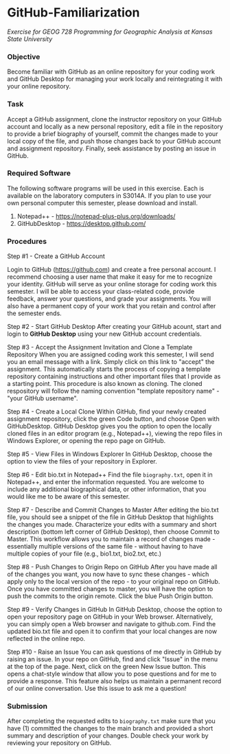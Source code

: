 # GitHub-Familiarization
*Exercise for GEOG 728 Programming for Geographic Analysis at Kansas State University*

### Objective

Become familiar with GitHub as an online repository for your coding work and GitHub Desktop for managing your work locally and reintegrating it with your online repository.

### Task

Accept a GitHub assignment, clone the instructor repository on your GitHub account and locally as a new personal repository, edit a file in the repository to provide a brief biography of yourself, commit the changes made to your local copy of the file, and push those changes back to your GitHub account and assignment repository. Finally, seek assistance by posting an issue in GitHub.

### Required Software

The following software programs will be used in this exercise.  Each is available on the laboratory computers in S3014A.  If you plan to use your own personal computer this semester, please download and install.
1.  Notepad++ - https://notepad-plus-plus.org/downloads/
2.  GitHubDesktop - https://desktop.github.com/

### Procedures

Step #1 - Create a GitHub Account

Login to GitHub (https://github.com) and create a free personal account.  I recommend choosing a user name that make it easy for me to recognize your identity.  GitHub will serve as your online storage for coding work this semester.  I will be able to access your class-related code, provide feedback, answer your questions, and grade your assignments.  You will also have a permanent copy of your work that you retain and control after the semester ends.

Step #2 - Start GitHub Desktop
After creating your GitHub acount, start and login to **GitHub Desktop** using your new GitHub account credentials.

Step #3 - Accept the Assignment Invitation and Clone a Template Repository
When you are assigned coding work this semester, I will send you an email message with a link.  Simply click on this link to "accept" the assignment.  This automatically starts the process of copying a template repository containing instructions and other important files that I provide as a starting point.  This procedure is also known as cloning.  The cloned respository will follow the naming convention "template repository name" - "your GitHub username". 

Step #4 - Create a Local Clone
Within GitHub, find your  newly created assignment repository, click the green Code button, and choose Open with GitHubDesktop.  GitHub Desktop gives you the option to open the locally cloned files in an editor program (e.g., Notepad++), viewing the repo files in Windows Explorer, or opening the repo page on GitHub.

Step #5 - View Files in Windows Explorer 
In GitHub Desktop, choose the option to view the files of your repository in Explorer.

Step #6 - Edit bio.txt in Notepad++
Find the file <code>biography.txt</code>, open it in Notepad++, and enter the information requested.  You are welcome to include any additional biographical data, or other information, that you would like me to be aware of this semester.

Step #7 - Describe and Commit Changes to Master
After editing the bio.txt file, you should see a snippet of the file in GitHub Desktop that highlights the changes you made.  Characterize your edits with a summary and short description (bottom left corner of GitHub Desktop), then choose Commit to Master.  This workflow allows you to maintain a record of changes made - essentially multiple versions of the same file - without having to have multiple copies of your file (e.g., bio1.txt, bio2.txt, etc.)

Step #8 - Push Changes to Origin Repo on GitHub
After you have made all of the changes you want, you now have to sync these changes - which apply only to the local version of the repo - to your original repo on GitHub. Once you have committed changes to master, you will have the option to push the commits to the origin remote.  Click the blue Push Origin button.

Step #9 - Verify Changes in GitHub
In GitHub Desktop, choose the option to open your repository page on GitHub in your Web browser.  Alternatively, you can simply open a Web browser and navigate to github.com.  Find the updated bio.txt file and open it to confirm that your local changes are now reflected in the online repo.

Step #10 - Raise an Issue
You can ask questions of me directly in GitHub by raising an issue.  In your repo on GitHub, find and click "Issue" in the menu at the top of the page.  Next, click on the green New Issue button.  This opens a chat-style window that allow you to pose questions and for me to provide a response.  This feature also helps us maintain a permanent record of our online conversation.  Use this issue to ask me a question!

### Submission

After completing the requested edits to <code>biography.txt</code> make sure that you have (1) committed the changes to the main branch and provided a short summary and description of your changes.  Double check your work by reviewing your repository on GitHub.
